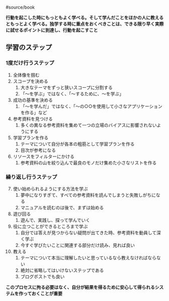 #source/book 

**行動を起こした時にもっともよく学べる。そして学んだことをほかの人に教えるともっとよく学べる。独学する時に重点をおくべきことは、できる限り早く実際に試せるポイントに到達し、行動を起こすこと**

## 学習のステップ

### 1度だけ行うステップ

1. 全体像を掴む
2. スコープを決める
	1. 大きなテーマをずっと狭いスコープに分割する
	2. 「〜を学ぶ」ではなく、「〜するために、〜を学ぶ」
3. 成功の基準を決める
	1. 「〜を学んだ」ではなく、「〜の○○を使用して小さなアプリケーションを作る」など
4. 参考資料を見つける
	1. 多くの異なる参考資料を集めて一つの立場のバイアスに影響されないようにする
5. 学習プランを作る
	1. テーマについて自分が各本の粗筋として学習プランを作る
	2. 目次が参考になる
6. リソースをフィルターにかける
	1. 参考資料の山を絞り込んで最良のモノだけ集めた小さなリストを作る

### 繰り返し行うステップ

7. 使い始められるようにする方法を学ぶ
	1. 夢中になりすぎて、すべての参考資料を読んでしまうと失敗しがちになる
	2. マニュアルを読むのは後で、まずは始める
8. 遊び回る
	1. 遊んで、実践し、探って学んでいく
9. 役に立つことができるところまで学ぶ
	1. 自分では答えが見つからない疑問が出てきた時、参考資料を動員して深く学ぶ
	2. 今すぐ学びたいことに関連する部分だけ読み、見れば良い
10. 教える
	1. テーマについて本当に理解したいと思っているなら教えなければならない
	2. 絶対に省略してはいけないステップである
	3. ブログポストでも良い

**このプロセスに拘る必要はなく、自分が結果を得るために安心して得られるシステムを作っておくことが重要**
